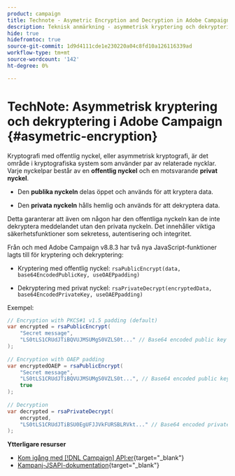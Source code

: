 ```yaml
---
product: campaign
title: Technote - Asymetric Encryption and Decryption in Adobe Campaign
description: Teknisk anmärkning - asymmetrisk kryptering och dekryptering i Adobe Campaign
hide: true
hidefromtoc: true
source-git-commit: 1d9d4111cde1e230220a04c8fd10a126116339ad
workflow-type: tm+mt
source-wordcount: '142'
ht-degree: 0%

---
```


# TechNote: Asymmetrisk kryptering och dekryptering i Adobe Campaign {#asymetric-encryption}

Kryptografi med offentlig nyckel, eller asymmetrisk kryptografi, är det område i kryptografiska system som använder par av relaterade nycklar. Varje nyckelpar består av en **offentlig nyckel** och en motsvarande **privat nyckel**.

* Den **publika nyckeln** delas öppet och används för att kryptera data.

* Den **privata nyckeln** hålls hemlig och används för att dekryptera data.

Detta garanterar att även om någon har den offentliga nyckeln kan de inte dekryptera meddelandet utan den privata nyckeln. Det innehåller viktiga säkerhetsfunktioner som sekretess, autentisering och integritet.

Från och med Adobe Campaign v8.8.3 har två nya JavaScript-funktioner lagts till för kryptering och dekryptering:

* Kryptering med offentlig nyckel: `rsaPublicEncrypt(data, base64EncodedPublicKey, useOAEPpadding)`

* Dekryptering med privat nyckel: `rsaPrivateDecrypt(encryptedData, base64EncodedPrivateKey, useOAEPpadding)`


Exempel:

```Java
// Encryption with PKCS#1 v1.5 padding (default)
var encrypted = rsaPublicEncrypt(
    "Secret message",
    "LS0tLS1CRUdJTiBQVUJMSUMgS0VZLS0t..." // Base64 encoded public key
);
 
// Encryption with OAEP padding
var encryptedOAEP = rsaPublicEncrypt(
    "Secret message",
    "LS0tLS1CRUdJTiBQVUJMSUMgS0VZLS0t...", // Base64 encoded public key
    true
);
 
// Decryption
var decrypted = rsaPrivateDecrypt(
    encrypted,
    "LS0tLS1CRUdJTiBSU0EgUFJJVkFURSBLRVkt..." // Base64 encoded private key
);
```

**Ytterligare resurser**

* [Kom igång med [!DNL Campaign] API:er](https://experienceleague.adobe.com/sv/docs/campaign/campaign-v8/developer/api){target="_blank"}
* [Kampanj-JSAPI-dokumentation](https://experienceleague.adobe.com/developer/campaign-api/api/p-1.html?lang=sv-SE){target="_blank"}
